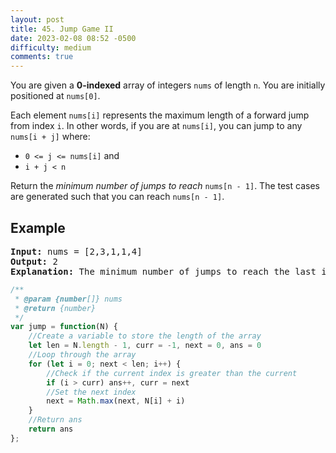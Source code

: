 ```yaml
---
layout: post
title: 45. Jump Game II
date: 2023-02-08 08:52 -0500
difficulty: medium
comments: true
---
```

You are given a **0-indexed** array of integers `nums` of length `n`. You are initially positioned at `nums[0]`.

Each element `nums[i]` represents the maximum length of a forward jump from index `i`. In other words, if you are at `nums[i]`, you can jump to any `nums[i + j]` where:

- `0 <= j <= nums[i]` and
- `i + j < n`

Return the _minimum number of jumps to reach_ `nums[n - 1]`. The test cases are generated such that you can reach `nums[n - 1]`.

## Example

<pre><strong>Input:</strong> nums = [2,3,1,1,4]
<strong>Output:</strong> 2
<strong>Explanation:</strong> The minimum number of jumps to reach the last index is 2. Jump 1 step from index 0 to 1, then 3 steps to the last index.
</pre>

```javascript
/**
 * @param {number[]} nums
 * @return {number}
 */
var jump = function(N) {
    //Create a variable to store the length of the array
    let len = N.length - 1, curr = -1, next = 0, ans = 0
    //Loop through the array
    for (let i = 0; next < len; i++) {
        //Check if the current index is greater than the current
        if (i > curr) ans++, curr = next
        //Set the next index
        next = Math.max(next, N[i] + i)
    }
    //Return ans
    return ans
};
```